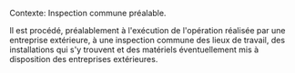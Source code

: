 Contexte: Inspection commune préalable.

Il est procédé, préalablement à l'exécution de l'opération réalisée par une entreprise extérieure, à une inspection commune des lieux de travail, des installations qui s'y trouvent et des matériels éventuellement mis à disposition des entreprises extérieures.